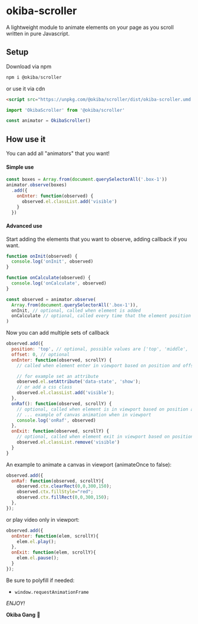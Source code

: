 # okiba-scroller

A lightweight module to animate elements on your page as you scroll written in pure Javascript. 

## Setup
Download via npm 
```js
npm i @okiba/scroller
```

or use it via cdn 
```html
<script src="https://unpkg.com/@okiba/scroller/dist/okiba-scroller.umd.min.js"></script>`
```

```js
import 'OkibaScroller' from '@okiba/scroller'

const animator = OkibaScroller()
```

## How use it
You can add all "animators" that you want!

#### Simple use 

```js
const boxes = Array.from(document.querySelectorAll('.box-1'))
animator.observe(boxes)
  .add({
    onEnter: function(observed) {
      observed.el.classList.add('visible')
    }
  })
```

#### Advanced use

Start adding the elements that you want to observe, adding callback if you want.

```js
function onInit(observed) {
  console.log('onInit', observed)
}

function onCalculate(observed) {
  console.log('onCalculate', observed)
}

const observed = animator.observe(
  Array.from(document.querySelectorAll('.box-1')),
  onInit, // optional, called when element is added
  onCalculate // optional, called every time that the element position in calculated
)
```

Now you can add multiple sets of callback 

```js
observed.add({
  position: 'top', // optional, possible values are ['top', 'middle', 'bottom']
  offset: 0, // optional
  onEnter: function(observed, scrollY) {
    // called when element enter in viewport based on position and offset settings

    // for example set an attribute
    observed.el.setAttribute('data-state', 'show');
    // or add a css class
    observed.el.classList.add('visible');
  },
  onRaf(): function(observed, scrollY) { 
    // optional, called when element is in viewport based on position and offset settings
    // ... example of canvas animation when in viewport
    console.log('onRaf', observed)
  },
  onExit: function(observed, scrollY) { 
    // optional, called when element exit in viewport based on position and offset settings
    observed.el.classList.remove('visible')
  }
}
```

An example to animate a canvas in viewport (animateOnce to false):
```js
observed.add({
  onRaf: function(observed, scrollY){
    observed.ctx.clearRect(0,0,300,150);
    observed.ctx.fillStyle="red";
    observed.ctx.fillRect(0,0,300,150);
  },
});

```

or play video only in viewport:
```js
observed.add({
  onEnter: function(elem, scrollY){
    elem.el.play();
  },
  onExit: function(elem, scrollY){
    elem.el.pause();
  }
});

```

Be sure to polyfill if needed:
- `window.requestAnimationFrame`


*ENJOY!*

**Okiba Gang** 🔪